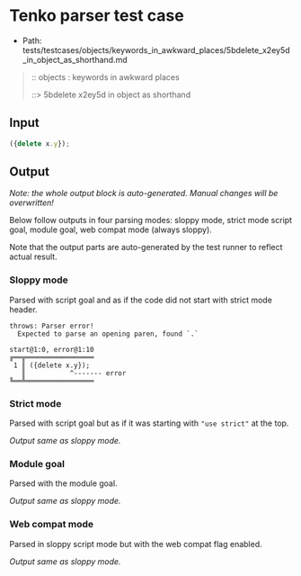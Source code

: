 # Tenko parser test case

- Path: tests/testcases/objects/keywords_in_awkward_places/5bdelete_x2ey5d_in_object_as_shorthand.md

> :: objects : keywords in awkward places
>
> ::> 5bdelete x2ey5d in object as shorthand

## Input

`````js
({delete x.y});
`````

## Output

_Note: the whole output block is auto-generated. Manual changes will be overwritten!_

Below follow outputs in four parsing modes: sloppy mode, strict mode script goal, module goal, web compat mode (always sloppy).

Note that the output parts are auto-generated by the test runner to reflect actual result.

### Sloppy mode

Parsed with script goal and as if the code did not start with strict mode header.

`````
throws: Parser error!
  Expected to parse an opening paren, found `.`

start@1:0, error@1:10
╔══╦═════════════════
 1 ║ ({delete x.y});
   ║           ^------- error
╚══╩═════════════════

`````

### Strict mode

Parsed with script goal but as if it was starting with `"use strict"` at the top.

_Output same as sloppy mode._

### Module goal

Parsed with the module goal.

_Output same as sloppy mode._

### Web compat mode

Parsed in sloppy script mode but with the web compat flag enabled.

_Output same as sloppy mode._
